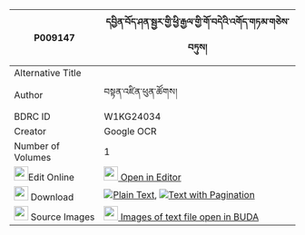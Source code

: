 |P009147|དབྱིན་བོད་ཤན་སྦྱར་གྱི་ཕྱི་རྒྱལ་གྱི་གོ་བདེའི་འགོད་གཏམ་གཅེས་བཏུས། 
| --- | --- 
|Alternative Title |
|Author| བསྟན་འཛིན་ཕུན་ཚོགས།
|BDRC ID | W1KG24034
|Creator | Google OCR
|Number of Volumes| 1
|<img width="25" src="https://img.icons8.com/color/25/000000/edit-property.png">Edit Online| [<img width="25" src="https://avatars.githubusercontent.com/u/45091458?s=200&v=4"> Open in Editor](http://editor.openpecha.org/P009147)
|<img width="25" src="https://img.icons8.com/fluent/48/000000/download-2.png"/>  Download | [![](https://img.icons8.com/color/20/000000/txt.png)Plain Text](https://github.com/Openpecha/P009147/releases/download/v2/yin_bo_shenjar_gyi_chigyal_gyi_plain_P009147.zip), [![](https://img.icons8.com/color/20/000000/txt.png)Text with Pagination](https://github.com/Openpecha/P009147/releases/download/v2/yin_bo_shenjar_gyi_chigyal_gyi_pages_P009147.zip)
|<img width="25" src="https://img.icons8.com/plasticine/100/000000/pictures-folder.png"/>  Source Images | [<img width="25" src="https://library.bdrc.io/icons/BUDA-small.svg"> Images of text file open in BUDA](https://library.bdrc.io/show/bdr:W1KG24034)